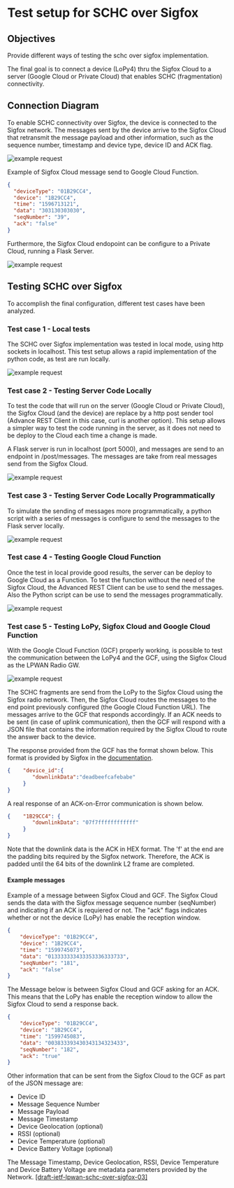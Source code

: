 # Test setup for SCHC over Sigfox

## Objectives

Provide different ways of testing the schc over sigfox implementation.

The final goal is to connect a device (LoPy4) thru the Sigfox Cloud to a server (Google Cloud or Private Cloud) that enables SCHC (fragmentation) connectivity. 

## Connection Diagram

To enable SCHC connectivity over Sigfox, the device is connected to the Sigfox network. The messages sent by the device arrive to the Sigfox Cloud that retransmit the message payload and other information, such as the sequence number, timestamp and device type, device ID and ACK flag.

![example request](images/schc_sigfox_diagrams_1.png)

Example of Sigfox Cloud message send to Google Cloud Function.

```json
{
  "deviceType": "01B29CC4",
  "device": "1B29CC4",
  "time": "1596713121",
  "data": "303130303030",
  "seqNumber": "39",
  "ack": "false"
}
```

Furthermore, the Sigfox Cloud endopoint can be configure to a Private Cloud, running a Flask Server.


![example request](images/schc_sigfox_diagrams_1_local.png)

## Testing SCHC over Sigfox

To accomplish the final configuration, different test cases have been analyzed.

### Test case 1 - Local tests

The SCHC over Sigfox implementation was tested in local mode, using http sockets in localhost. 
This test setup allows a rapid implementation of the python code, as test are run locally.

![example request](images/schc_sigfox_diagrams_5.png)

### Test case 2 - Testing Server Code Locally

To test the code that will run on the server (Google Cloud or Private Cloud), the Sigfox Cloud (and the device) are replace by a http post sender tool (Advance REST Client in this case, curl is another option). This setup allows a simpler way to test the code running in the server, as it does not need to be deploy to the Cloud each time a change is made. 

A Flask server is run in localhost (port 5000), and messages are send to an endpoint in /post/messages. The messages are take from real messages send from the Sigfox Cloud.

![example request](images/schc_sigfox_diagrams_3.png)

### Test case 3 - Testing Server Code Locally Programmatically

To simulate the sending of messages more programmatically, a python script with a series of messages is configure to send the messages to the Flask server locally. 

![example request](images/schc_sigfox_diagrams_4.png)


### Test case 4 - Testing Google Cloud Function

Once the test in local provide good results, the server can be deploy to Google Cloud as a Function. To test the function without the need of the Sigfox Cloud, the Advanced REST Client can be use to send the messages. Also the Python script can be use to send the messages programmatically.

![example request](images/schc_sigfox_diagrams_2.png)

### Test case 5 - Testing LoPy, Sigfox Cloud and Google Cloud Function

With the Google Cloud Function (GCF) properly working, is possible to test the communication between the LoPy4 and the GCF, using the Sigfox Cloud as the LPWAN Radio GW.

![example request](images/schc_sigfox_diagrams_1.png)

The SCHC fragments are send from the LoPy to the Sigfox Cloud using the Sigfox radio network. Then, the Sigfox Cloud routes the messages to the end point previously configured (the Google Cloud Function URL). The messages arrive to the GCF that responds accordingly. If an ACK needs to be sent (in case of uplink communication), then the GCF will respond with a JSON file that contains the information required by the Sigfox Cloud to route the answer back to the device.

The response provided from the GCF has the format shown below. This format is provided by Sigfox in the [documentation](https://support.sigfox.com/docs/acknowledge). 
```json
{    "device_id":{
        "downlinkData":"deadbeefcafebabe"
     }
}
```
A real response of an ACK-on-Error communication is shown below.
```json
{    "1B29CC4": {
        "downlinkData": "07f7ffffffffffff"
     }
}
```
Note that the downlink data is the ACK in HEX format. 
The 'f' at the end are the padding bits required by the Sigfox network. 
Therefore, the ACK is padded until the 64 bits of the downlink L2 frame are completed.



#### Example messages

Example of a message between Sigfox Cloud and GCF. 
The Sigfox Cloud sends the data with the Sigfox message sequence number (seqNumber) and indicating if an ACK is requiered or not. The "ack" flags indicates whether or not the device (LoPy) has enable the reception window.

```json
{
    "deviceType": "01B29CC4", 
    "device": "1B29CC4", 
    "time": "1599745073", 
    "data": "013333333433353336333733", 
    "seqNumber": "181", 
    "ack": "false"
}
```


The Message below is between Sigfox Cloud and GCF asking for an ACK. This means that the LoPy has enable the reception window to allow the Sigfox Cloud to send a response back. 

```json
{
    "deviceType": "01B29CC4", 
    "device": "1B29CC4", 
    "time": "1599745083",
    "data": "003833393430343134323433",
    "seqNumber": "182",
    "ack": "true"
}
```

Other information that can be sent from the Sigfox Cloud to the GCF as part of the JSON message are: 

* Device ID
* Message Sequence Number
* Message Payload
* Message Timestamp
* Device Geolocation (optional)
* RSSI (optional)
* Device Temperature (optional)
* Device Battery Voltage (optional)

The Message Timestamp, Device Geolocation, RSSI, Device Temperature and Device Battery Voltage are metadata parameters provided by the Network. [[draft-ietf-lpwan-schc-over-sigfox-03]](https://www.ietf.org/id/draft-ietf-lpwan-schc-over-sigfox-03.txt)

